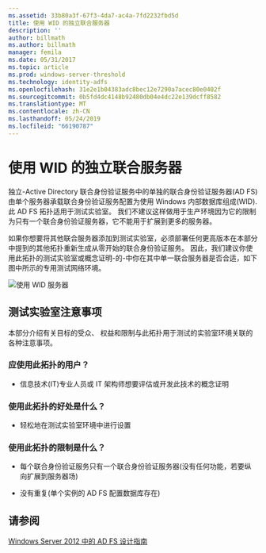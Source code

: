 ```yaml
---
ms.assetid: 33b80a3f-67f3-4da7-ac4a-7fd2232fbd5d
title: 使用 WID 的独立联合服务器
description: ''
author: billmath
ms.author: billmath
manager: femila
ms.date: 05/31/2017
ms.topic: article
ms.prod: windows-server-threshold
ms.technology: identity-adfs
ms.openlocfilehash: 31e2e1b04383adc8bec12e7290a7acec80e0402f
ms.sourcegitcommit: 0b5fd4dc4148b92480db04e4dc22e139dcff8582
ms.translationtype: MT
ms.contentlocale: zh-CN
ms.lasthandoff: 05/24/2019
ms.locfileid: "66190787"
---
```

# <a name="stand-alone-federation-server-using-wid"></a>使用 WID 的独立联合服务器

独立\-Active Directory 联合身份验证服务中的单独的联合身份验证服务器\(AD FS\)由单个服务器承载联合身份验证服务配置为使用 Windows 内部数据库组成\(WID\). 此 AD FS 拓扑适用于测试实验室。 我们不建议这样做用于生产环境因为它的限制为只有一个联合身份验证服务器，它不能用于扩展到更多的服务器。  
  
如果你想要将其他联合服务器添加到测试实验室，必须部署任何更高版本在本部分中提到的其他拓扑重新生成从零开始的联合身份验证服务。 因此，我们建议你使用此拓扑的测试实验室或概念证明\-的\-中你在其中单一联合服务器是否合适，如下图中所示的专用测试网络环境。  
  
![使用 WID 服务器](media/FedServerWID.gif)  
  
## <a name="test-lab-considerations"></a>测试实验室注意事项  
本部分介绍有关目标的受众、 权益和限制与此拓扑用于测试的实验室环境关联的各种注意事项。  
  
### <a name="who-should-use-this-topology"></a>应使用此拓扑的用户？  
  
-   信息技术\(IT\)专业人员或 IT 架构师想要评估或开发此技术的概念证明  
  
### <a name="what-are-the-benefits-of-using-this-topology"></a>使用此拓扑的好处是什么？  
  
-   轻松地在测试实验室环境中进行设置  
  
### <a name="what-are-the-limitations-of-using-this-topology"></a>使用此拓扑的限制是什么？  
  
-   每个联合身份验证服务只有一个联合身份验证服务器\(没有任何功能，若要纵向扩展到服务器场\)  
  
-   没有重复\(单个实例的 AD FS 配置数据库存在\)  
  

## <a name="see-also"></a>请参阅
[Windows Server 2012 中的 AD FS 设计指南](AD-FS-Design-Guide-in-Windows-Server-2012.md)
